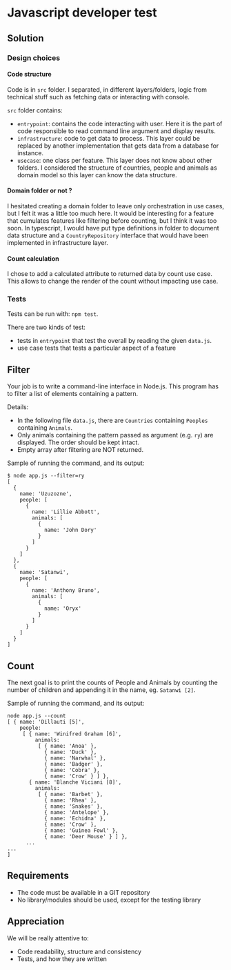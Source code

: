 # Javascript developer test

## Solution
### Design choices
#### Code structure
Code is in `src` folder. I separated, in different layers/folders, logic from technical stuff such as fetching data or interacting with console.

`src` folder contains:
- `entrypoint`: contains the code interacting with user. Here it is the part of code responsible to read command line argument and display results.
- `infrastructure`: code to get data to process. This layer could be replaced by another implementation that gets data from a database for instance.
- `usecase`: one class per feature. This layer does not know about other folders. I considered the structure of countries, people and animals as domain model so this layer can know the data structure.


#### Domain folder or not ?
I hesitated creating a domain folder to leave only orchestration in use cases, but I felt it was a little too much here.
It would be interesting for a feature that cumulates features like filtering before counting, but I think it was too soon.
In typescript, I would have put type definitions in folder to document data structure and a `CountryRepository` interface that would have been implemented in infrastructure layer.

#### Count calculation
I chose to add a calculated attribute to returned data by count use case.
This allows to change the render of the count without impacting use case.

### Tests
Tests can be run with: `npm test`.

There are two kinds of test:
- tests in `entrypoint` that test the overall by reading the given `data.js`.
- use case tests that tests a particular aspect of a feature


## Filter

Your job is to write a command-line interface in Node.js. 
This program has to filter a list of elements containing a pattern.

Details:
- In the following file `data.js`, there are `Countries` containing `Peoples` containing `Animals`.
- Only animals containing the pattern passed as argument (e.g. `ry`) are displayed. The order should be kept intact.
- Empty array after filtering are NOT returned.

Sample of running the command, and its output:

```shell script
$ node app.js --filter=ry
[
  {
    name: 'Uzuzozne',
    people: [
      {
        name: 'Lillie Abbott',
        animals: [
          {
            name: 'John Dory'
          }
        ]
      }
    ]
  },
  {
    name: 'Satanwi',
    people: [
      {
        name: 'Anthony Bruno',
        animals: [
          {
            name: 'Oryx'
          }
        ]
      }
    ]
  }
]
```

## Count

The next goal is to print the counts of People and Animals by counting the number of children and appending it in the name, eg. `Satanwi [2]`.

Sample of running the command, and its output:

```shell script
node app.js --count
[ { name: 'Dillauti [5]',
    people:
     [ { name: 'Winifred Graham [6]',
         animals:
          [ { name: 'Anoa' },
            { name: 'Duck' },
            { name: 'Narwhal' },
            { name: 'Badger' },
            { name: 'Cobra' },
            { name: 'Crow' } ] },
       { name: 'Blanche Viciani [8]',
         animals:
          [ { name: 'Barbet' },
            { name: 'Rhea' },
            { name: 'Snakes' },
            { name: 'Antelope' },
            { name: 'Echidna' },
            { name: 'Crow' },
            { name: 'Guinea Fowl' },
            { name: 'Deer Mouse' } ] },
      ...
...
]
```

## Requirements

- The code must be available in a GIT repository
- No library/modules should be used, except for the testing library

## Appreciation

We will be really attentive to:

- Code readability, structure and consistency
- Tests, and how they are written
